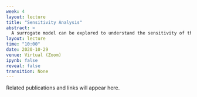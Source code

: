```yaml
---
week: 4
layout: lecture
title: "Sensitivity Analysis"
abstract: >
  A surrogate model can be explored to understand the sensitivity of the system. This lecture will review how to perform sensitivity analysis.
layout: lecture
time: "10:00"
date: 2020-10-29
venue: Virtual (Zoom)
ipynb: false
reveal: false
transition: None
---
```


Related publications and links will appear here.
